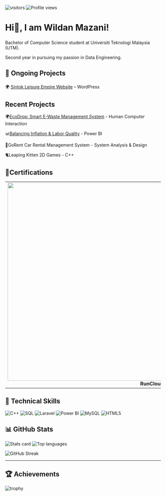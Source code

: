 ![visitors](https://visitor-badge.laobi.icu/badge?page_id=wildanmazani)
![Profile views](https://komarev.com/ghpvc/?username=wildanmazani)

<h1 align="left">Hi👋, I am Wildan Mazani!</h1>

###

<p align="left">Bachelor of Computer Science student at Universiti Teknologi Malaysia (UTM). 
<p align="left">Second year in pursuing my passion in Data Engineering.

###

## 🚀 Ongoing Projects

###
🌍 [Sintok Leisure Empire Website](amirulguider.danzign.com) – WordPress 
###

## Recent Projects

🌍[EcoDrop: Smart E-Waste Management System](https://uxplorers.danzign.com) - Human Computer Interaction

📊[Balancing Inflation & Labor Quality](https://github.com/imn353/MDITxDOSM) - Power BI

🚗GoRent Car Rental Management System - System Analysis & Design

🐈Leaping Kitten 2D Games - C++



## 🏅Certifications
<table>
  <tr>
    <td align="center" width="200">
        <img width="1280" height="640" alt="image" src="https://github.com/user-attachments/assets/aa8a79ea-3e94-4c36-94fb-aa25ff6cb6c1" />
        <br><b>RunCloud Certified: Fundamental of Cloud Computing</b>
    </td>
    <td align="center" width="200">
        <img width="400" height="300" alt="image" src="https://github.com/user-attachments/assets/76d0d3ca-03b5-4e77-9f2d-2916f25f0998" />
      <br><b>Skills2Work: Data Center Foundation Training</b>
    </td>
  
  </tr>
  
</table>
 
 ## 🧠 Technical Skills


![C++](https://img.shields.io/badge/C%2B%2B-00599C?style=for-the-badge&logo=cplusplus&logoColor=white)
![SQL](https://img.shields.io/badge/SQL-336791?style=for-the-badge&logo=postgresql&logoColor=white)
![Laravel](https://img.shields.io/badge/Laravel-FF2D20?style=for-the-badge&logo=laravel&logoColor=white)
![Power BI](https://img.shields.io/badge/Power%20BI-F2C811?style=for-the-badge&logo=powerbi&logoColor=black)
![MySQL](https://img.shields.io/badge/MySQL-005C84?style=for-the-badge&logo=mysql&logoColor=white)
![HTML5](https://img.shields.io/badge/HTML5-E34F26?style=for-the-badge&logo=html5&logoColor=white)


###
## 📊 GitHub Stats
![Stats card](https://github-readme-stats.vercel.app/api?username=wildanmazani&show_icons=true&theme=radical)
![Top languages](https://github-readme-stats.vercel.app/api/top-langs/?username=wildanmazani&layout=compact&theme=radical)

![GitHub Streak](https://streak-stats.demolab.com?user=wildanmazani&theme=radical)

---

## 🏆 Achievements
![trophy](https://github-profile-trophy.vercel.app/?username=wildanmazani&theme=radical)



